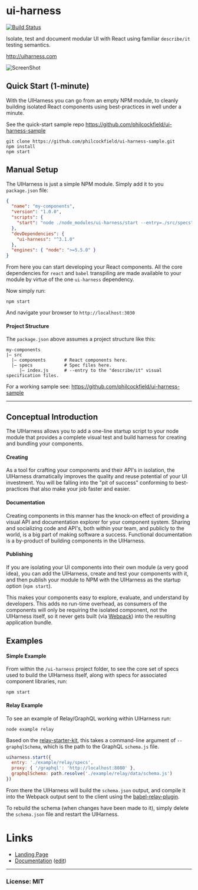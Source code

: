 # ui-harness
[![Build Status](https://travis-ci.org/philcockfield/ui-harness.svg)](https://travis-ci.org/philcockfield/ui-harness)

Isolate, test and document modular UI with React using familiar `describe/it` testing semantics.  

http://uiharness.com

![ScreenShot](https://cloud.githubusercontent.com/assets/185555/10448258/0471dece-71e8-11e5-983a-028dd7df7a1a.png)


## Quick Start (1-minute)
With the UIHarness you can go from an empty NPM module, to cleanly building isolated React components using best-practices in well under a minute.

See the quick-start sample repo https://github.com/philcockfield/ui-harness-sample

    git clone https://github.com/philcockfield/ui-harness-sample.git
    npm install
    npm start






## Manual Setup
The UIHarness is just a simple NPM module.  Simply add it to you `package.json` file:

```json
{
  "name": "my-components",
  "version": "1.0.0",
  "scripts": {
    "start": "node ./node_modules/ui-harness/start --entry=./src/specs",
  },
  "devDependencies": {
    "ui-harness": "^3.1.0"
  },
  "engines": { "node": ">=5.5.0" }
}
```

From here you can start developing your React components.  All the core dependencies for `react` and `babel` transpiling are made available to your module by virtue of the one `ui-harness` dependency.

Now simply run:

    npm start

And navigate your browser to `http://localhost:3030`

#### Project Structure
The `package.json` above assumes a project structure like this:

    my-components
    |— src
      |— components       # React components here.
      |— specs            # Spec files here.
         |— index.js      # --entry to the "describe/it" visual specification files.

For a working sample see: https://github.com/philcockfield/ui-harness-sample

------


## Conceptual Introduction
The UIHarness allows you to add a one-line startup script to your node module that provides a complete visual test and build harness for creating and bundling your components.

#### Creating
As a tool for crafting your components and their API's in isolation, the UIHarness dramatically improves the quality and reuse potential of your UI investment.  You will be falling into the "pit of success" conforming to best-practices that also make your job faster and easier.

#### Documentation
Creating components in this manner has the knock-on effect of providing a visual API and documentation explorer for your component system.  Sharing and socializing code and API's, both within your team, and publicly to the world, is a big part of making software a success.  Functional documentation is a by-product of building components in the UIHarness.

#### Publishing
If you are isolating your UI components into their own module (a very good idea), you can add the UIHarness, create and test your components with it, and then publish your module to NPM with the UIHarness as the startup option (`npm start`).  

This makes your components easy to explore, evaluate, and understand by developers.  This adds no run-time overhead, as consumers of the components will only be requiring the isolated component, not the UIHarness itself, so it never gets built (via [Webpack](https://webpack.github.io/)) into the resulting application bundle.



## Examples
#### Simple Example
From within the `/ui-harness` project folder, to see the core set of specs used to build the UIHarness itself, along with specs for associated component libraries, run:

    npm start

#### Relay Example

To see an example of Relay/GraphQL working within UIHarness run:

    node example relay

Based on the [relay-starter-kit](https://github.com/relayjs/relay-starter-kit), this takes a command-line argument of `--graphqlSchema`, which is the path to the GraphQL `schema.js` file.

```js
uiharness.start({
  entry: './example/relay/specs',
  proxy: { '/graphql': 'http://localhost:8080' },
  graphqlSchema: path.resolve('./example/relay/data/schema.js')
})
```

From there the UIHarness will build the `schema.json` output, and compile it into the Webpack output sent to the client using the [babel-relay-plugin](https://www.npmjs.com/package/babel-relay-plugin).

To rebuild the schema (when changes have been made to it), simply delete the `schema.json` file and restart the UIHarness.


# Links
- [Landing Page](http://uiharness.com)
- [Documentation](https://philcockfield.gitbooks.io/ui-harness/content/index.html) ([edit](https://www.gitbook.com/book/philcockfield/ui-harness/edit))



---
### License: MIT
